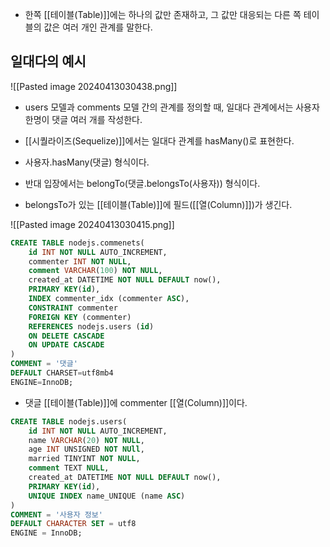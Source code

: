 - 한쪽 [[테이블(Table)]]에는 하나의 값만 존재하고, 그 값만 대응되는 다른 쪽 테이블의 값은 여러 개인 관계를 말한다.

## 일대다의 예시

![[Pasted image 20240413030438.png]]

- users 모델과 comments 모델 간의 관계를 정의할 때, 일대다 관계에서는 사용자 한명이 댓글 여러 개를 작성한다.

- [[시퀄라이즈(Sequelize)]]에서는 일대다 관계를 hasMany()로 표현한다.

- 사용자.hasMany(댓글) 형식이다.
- 반대 입장에서는 belongTo(댓글.belongsTo(사용자)) 형식이다.
- belongsTo가 있는 [[테이블(Table)]]에 필드([[열(Column)]])가 생긴다.

![[Pasted image 20240413030415.png]]


```sql
CREATE TABLE nodejs.commenets(
	id INT NOT NULL AUTO_INCREMENT,
    commenter INT NOT NULL,
    comment VARCHAR(100) NOT NULL,
    created_at DATETIME NOT NULL DEFAULT now(),
    PRIMARY KEY(id),
    INDEX commenter_idx (commenter ASC),
    CONSTRAINT commenter
    FOREIGN KEY (commenter)
    REFERENCES nodejs.users (id)
    ON DELETE CASCADE
    ON UPDATE CASCADE
)
COMMENT = '댓글'
DEFAULT CHARSET=utf8mb4
ENGINE=InnoDB;
```

- 댓글 [[테이블(Table)]]에 commenter [[열(Column)]]이다.

```sql
CREATE TABLE nodejs.users(
	id INT NOT NULL AUTO_INCREMENT,
    name VARCHAR(20) NOT NULL,
    age INT UNSIGNED NOT NUll,
    married TINYINT NOT NULL,
    comment TEXT NULL,
    created_at DATETIME NOT NULL DEFAULT now(),
    PRIMARY KEY(id),
    UNIQUE INDEX name_UNIQUE (name ASC)
)
COMMENT = '사용자 정보'
DEFAULT CHARACTER SET = utf8
ENGINE = InnoDB;
```

